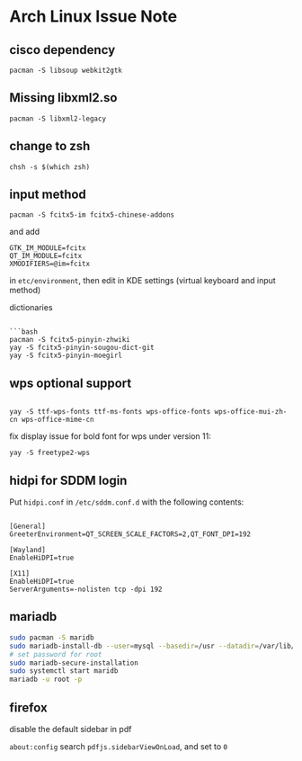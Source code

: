 # Arch Linux Issue Note


## cisco dependency
```
pacman -S libsoup webkit2gtk
```

## Missing libxml2.so

```
pacman -S libxml2-legacy
```


## change to zsh

```
chsh -s $(which zsh)
```

## input method

```
pacman -S fcitx5-im fcitx5-chinese-addons
```
and add 
```
GTK_IM_MODULE=fcitx
QT_IM_MODULE=fcitx
XMODIFIERS=@im=fcitx
```
in `etc/environment`, then edit in KDE settings (virtual keyboard and input method)


dictionaries
```

```bash
pacman -S fcitx5-pinyin-zhwiki
yay -S fcitx5-pinyin-sougou-dict-git
yay -S fcitx5-pinyin-moegirl
```

## wps optional support
```

yay -S ttf-wps-fonts ttf-ms-fonts wps-office-fonts wps-office-mui-zh-cn wps-office-mime-cn
```

fix display issue for bold font for wps under version 11:
```
yay -S freetype2-wps
```


## hidpi for SDDM login 

Put `hidpi.conf` in `/etc/sddm.conf.d` with the following contents:
```

[General]
GreeterEnvironment=QT_SCREEN_SCALE_FACTORS=2,QT_FONT_DPI=192

[Wayland]
EnableHiDPI=true

[X11]
EnableHiDPI=true
ServerArguments=-nolisten tcp -dpi 192
```

## mariadb

```bash
sudo pacman -S maridb
sudo mariadb-install-db --user=mysql --basedir=/usr --datadir=/var/lib/mysql
# set password for root
sudo mariadb-secure-installation 
sudo systemctl start maridb
mariadb -u root -p

```


## firefox

disable the default sidebar in pdf

`about:config`
search `pdfjs.sidebarViewOnLoad`, and set to `0`





